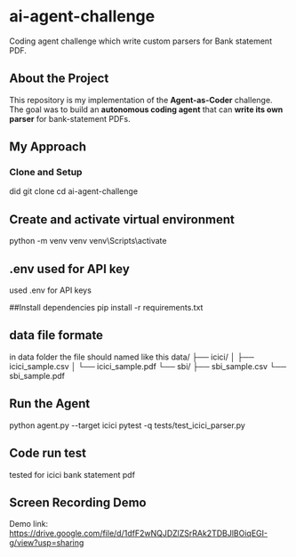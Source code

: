 # ai-agent-challenge
Coding agent challenge which write custom parsers for Bank statement PDF.


## About the Project
This repository is my implementation of the **Agent-as-Coder** challenge.  
The goal was to build an **autonomous coding agent** that can **write its own parser** for bank-statement PDFs.  

## My Approach

### Clone and Setup

did git clone 
cd ai-agent-challenge

## Create and activate virtual environment
python -m venv venv
venv\Scripts\activate

## .env used for API key
used .env for API keys 

##Install dependencies
pip install -r requirements.txt

## data file formate
in data folder the file should named like this 
data/
├── icici/
│   ├── icici_sample.csv
│   └── icici_sample.pdf
└── sbi/
    ├── sbi_sample.csv
    └── sbi_sample.pdf

## Run the Agent
python agent.py --target icici
pytest -q tests/test_icici_parser.py

## Code run test
tested for icici bank statement pdf

## Screen Recording Demo
Demo link: https://drive.google.com/file/d/1dfF2wNQJDZlZSrRAk2TDBJlBOiqEGI-g/view?usp=sharing


